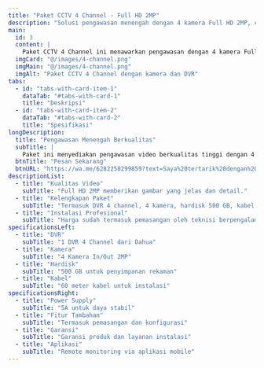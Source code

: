 ```yaml
---
title: "Paket CCTV 4 Channel - Full HD 2MP"
description: "Solusi pengawasan menengah dengan 4 kamera Full HD 2MP, cocok untuk rumah dan usaha menengah."
main:
  id: 3
  content: |
    Paket CCTV 4 Channel ini menawarkan pengawasan dengan 4 kamera Full HD 2MP, DVR 4 channel, dan perlengkapan lengkap untuk instalasi hingga 60 meter kabel. Ideal untuk pengawasan area menengah.
  imgCard: "@/images/4-channel.png"
  imgMain: "@/images/4-channel.png"
  imgAlt: "Paket CCTV 4 Channel dengan kamera dan DVR"
tabs:
  - id: "tabs-with-card-item-1"
    dataTab: "#tabs-with-card-1"
    title: "Deskripsi"
  - id: "tabs-with-card-item-2"
    dataTab: "#tabs-with-card-2"
    title: "Spesifikasi"
longDescription:
  title: "Pengawasan Menengah Berkualitas"
  subTitle: |
    Paket ini menyediakan pengawasan video berkualitas tinggi dengan 4 kamera Full HD 2MP, DVR 4 channel, hardisk 500 GB, dan kabel 60 meter.
  btnTitle: "Pesan Sekarang"
  btnURL: "https://wa.me/6282258299859?text=Saya%20tertarik%20dengan%20produk%20Standard%20Full%20HD%20Surveillance"
descriptionList:
  - title: "Kualitas Video"
    subTitle: "Full HD 2MP memberikan gambar yang jelas dan detail."
  - title: "Kelengkapan Paket"
    subTitle: "Termasuk DVR 4 channel, 4 kamera, hardisk 500 GB, kabel 60 meter, dan power supply 5A."
  - title: "Instalasi Profesional"
    subTitle: "Harga sudah termasuk pemasangan oleh teknisi berpengalaman."
specificationsLeft:
  - title: "DVR"
    subTitle: "1 DVR 4 Channel dari Dahua"
  - title: "Kamera"
    subTitle: "4 Kamera In/Out 2MP"
  - title: "Hardisk"
    subTitle: "500 GB untuk penyimpanan rekaman"
  - title: "Kabel"
    subTitle: "60 meter kabel untuk instalasi"
specificationsRight:
  - title: "Power Supply"
    subTitle: "5A untuk daya stabil"
  - title: "Fitur Tambahan"
    subTitle: "Termasuk pemasangan dan konfigurasi"
  - title: "Garansi"
    subTitle: "Garansi produk dan layanan instalasi"
  - title: "Aplikasi"
    subTitle: "Remote monitoring via aplikasi mobile"
---
```

